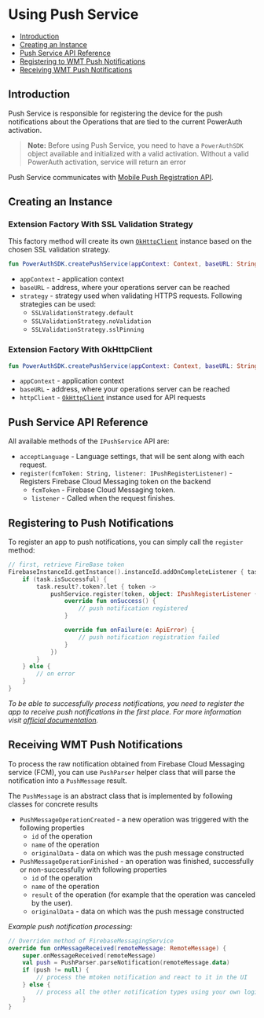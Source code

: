 # Using Push Service

<!-- begin TOC -->
- [Introduction](#introduction)
- [Creating an Instance](#creating-an-instance)
- [Push Service API Reference](#push-service-api-reference)
- [Registering to WMT Push Notifications](#registering-to-wmt-push-notifications)
- [Receiving WMT Push Notifications](#receiving-wmt-push-notifications)
<!-- end -->

## Introduction

Push Service is responsible for registering the device for the push notifications about the Operations that are tied to the current PowerAuth activation.

> __Note:__ Before using Push Service, you need to have a `PowerAuthSDK` object available and initialized with a valid activation. Without a valid PowerAuth activation, service will return an error

Push Service communicates with [Mobile Push Registration API](https://github.com/wultra/powerauth-webflow/blob/develop/docs/Mobile-Push-Registration-API.md).

## Creating an Instance

### Extension Factory With SSL Validation Strategy

This factory method will create its own [`OkHttpClient`](https://square.github.io/okhttp/) instance based on the chosen SSL validation strategy.

```kotlin
fun PowerAuthSDK.createPushService(appContext: Context, baseURL: String, strategy: SSLValidationStrategy): IPushService
``` 

- `appContext` - application context
- `baseURL` - address, where your operations server can be reached
- `strategy` - strategy used when validating HTTPS requests. Following strategies can be used:
    - `SSLValidationStrategy.default`
    - `SSLValidationStrategy.noValidation`
    - `SSLValidationStrategy.sslPinning`

### Extension Factory With OkHttpClient

```kotlin
fun PowerAuthSDK.createPushService(appContext: Context, baseURL: String, httpClient: OkHttpClient): IPushService
``` 
- `appContext` - application context
- `baseURL` - address, where your operations server can be reached
- `httpClient` - [`OkHttpClient`](https://square.github.io/okhttp/) instance used for API requests 

## Push Service API Reference

All available methods of the `IPushService` API are:

- `acceptLanguage` - Language settings, that will be sent along with each request.
- `register(fcmToken: String, listener: IPushRegisterListener)` - Registers Firebase Cloud Messaging token on the backend
    - `fcmToken` - Firebase Cloud Messaging token.
    - `listener` - Called when the request finishes.

## Registering to Push Notifications

To register an app to push notifications, you can simply call the `register` method:

```kotlin
// first, retrieve FireBase token
FirebaseInstanceId.getInstance().instanceId.addOnCompleteListener { task ->
    if (task.isSuccessful) {
        task.result?.token?.let { token ->
            pushService.register(token, object: IPushRegisterListener {
                override fun onSuccess() {
                    // push notification registered
                }

                override fun onFailure(e: ApiError) {
                    // push notification registration failed
                }
            })
        }       
    } else {
        // on error
    }
}
```

_To be able to successfully process notifications, you need to register the app to receive push notifications in the first place. For more information visit [official documentation](https://firebase.google.com/docs/cloud-messaging/android/client)._

## Receiving WMT Push Notifications

To process the raw notification obtained from Firebase Cloud Messaging service (FCM), you can use `PushParser` helper class that will parse the notification into a `PushMessage` result.

The `PushMessage` is an abstract class that is implemented by following classes for concrete results

- `PushMessageOperationCreated` - a new operation was triggered with the following properties
  -  `id` of the operation
  -  `name` of the operation
  -  `originalData` - data on which was the push message constructed
- `PushMessageOperationFinished` - an operation was finished, successfully or non-successfully with following properties
  -  `id` of the operation
  -  `name` of the operation
  -  `result` of the operation (for example that the operation was canceled by the user).
  -  `originalData` - data on which was the push message constructed


_Example push notification processing:_

```kotlin
// Overriden method of FirebaseMessagingService
override fun onMessageReceived(remoteMessage: RemoteMessage) {
    super.onMessageReceived(remoteMessage)
    val push = PushParser.parseNotification(remoteMessage.data)
    if (push != null) {
        // process the mtoken notification and react to it in the UI
    } else {
        // process all the other notification types using your own logic
    }
}
```

